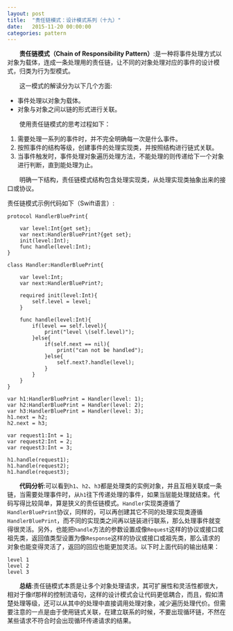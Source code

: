 ```yaml
---
layout: post
title:  "责任链模式：设计模式系列（十九）"
date:   2015-11-20 00:00:00
categories: pattern
---
```

&emsp;&emsp;**责任链模式（Chain of Responsibility Pattern）**:是一种将事件处理方式以对象为载体，连成一条处理用的责任链，让不同的对象处理对应的事件的设计模式，归类为行为型模式。

&emsp;&emsp;这一模式的解读分为以下几个方面:

* 事件处理以对象为载体。
* 对象与对象之间以链的形式进行关联。

&emsp;&emsp;使用责任链模式的思考过程如下：

1. 需要处理一系列的事件时，并不完全明确每一次是什么事件。
2. 按照事件的结构等级，创建事件的处理实现类，并按照结构进行链式关联。
3. 当事件触发时，事件处理对象遍历处理方法，不能处理的则传递给下一个对象进行判断，直到能处理为止。

&emsp;&emsp;明确一下结构，责任链模式结构包含处理实现类，从处理实现类抽象出来的接口或协议。

责任链模式示例代码如下（Swift语言）:

	protocol HandlerBluePrint{
	    
	    var level:Int{get set};
	    var next:HandlerBluePrint?{get set};
	    init(level:Int);
	    func handle(level:Int);
	}

	class Handler:HandlerBluePrint{
	    
	    var level:Int;
	    var next:HandlerBluePrint?;
	    
	    required init(level:Int){
	        self.level = level;
	    }
	    
	    func handle(level:Int){
	        if(level == self.level){
	            print("level \(self.level)");
	        }else{
	            if(self.next == nil){
	                print("can not be handled");
	            }else{
	                self.next?.handle(level);
	            }
	        }
	    }
	}

	var h1:HandlerBluePrint = Handler(level: 1);
	var h2:HandlerBluePrint = Handler(level: 2);
	var h3:HandlerBluePrint = Handler(level: 3);
	h1.next = h2;
	h2.next = h3;

	var request1:Int = 1;
	var request2:Int = 2;
	var request3:Int = 3;

	h1.handle(request1);
	h1.handle(request2);
	h1.handle(request3);

&emsp;&emsp;**代码分析**:可以看到`h1`、`h2`、`h3`都是处理类的实例对象，并且互相关联成一条链，当需要处理事件时，从`h1`往下传递处理的事件，如果当层能处理就结束。代码写得比较简单，算是狭义的责任链模式。`Handler`实现类遵循了`HandlerBluePrint`协议，同样的，可以再创建其它不同的处理实现类遵循`HandlerBluePrint`，而不同的实现类之间再以链装进行联系，那么处理事件就变得很灵活。另外，也能把`handle`方法的参数设置成像`Request`这样的协议或接口或祖先类，返回值类型设置为像`Response`这样的协议或接口或祖先类，那么请求的对象也能变得灵活了，返回的回应也能更加灵活。以下时上面代码的输出结果：

	level 1
	level 2
	level 3

&emsp;&emsp;**总结**:责任链模式本质是让多个对象处理请求，其可扩展性和灵活性都很大，相对于像if那样的控制流语句，这样的设计模式会让代码更低耦合，而且，假如清楚处理等级，还可以从其中的处理中直接调用处理对象，减少遍历处理代价。但需要注意的一点是由于使用链式关联，在建立联系的时候，不要出现循环链，不然在某些请求不符合时会出现循环传递请求的结果。